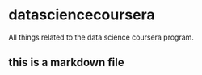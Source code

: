 # datasciencecoursera
All things related to the data science coursera program. 
## this is a markdown file

